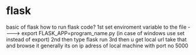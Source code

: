 # flask
basic of flask
how to run flask code?
  1st set enviroment variable to the file ----> export FLASK_APP=program_name.py (in case of windows use set instead of export)
  2nd then type flask run
  3rd then u get local url take that and browse it
generally its on ip adress of local machine with port no 5000
